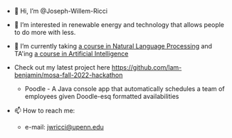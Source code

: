 - 👋 Hi, I’m @Joseph-Willem-Ricci
- 👀 I’m interested in renewable energy and technology that allows people to do more with less.
- 🌱 I’m currently taking [a course in Natural Language Processing](https://computational-linguistics-class.org/lectures.html) and TA'ing [a course in Artificial Intelligence](https://artificial-intelligence-class.org/)
- Check out my latest project here https://github.com/lam-benjamin/mosa-fall-2022-hackathon
  - Poodle - A Java console app that automatically schedules a team of employees given Doodle-esq formatted availabilities

- 📫 How to reach me:
  - e-mail:   jwricci@upenn.edu
 
<!---
Joseph-Willem-Ricci/Joseph-Willem-Ricci is a ✨ special ✨ repository because its `README.md` (this file) appears on your GitHub profile.
You can click the Preview link to take a look at your changes.
--->
